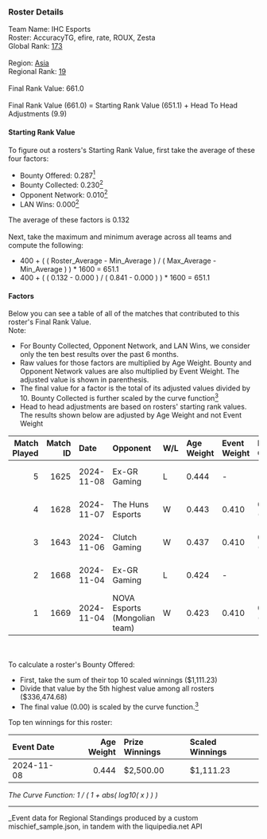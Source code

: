 ### Roster Details<br />
Team Name: IHC Esports<br />
Roster: AccuracyTG, efire, rate, ROUX, Zesta<br />
Global Rank: [173](../../standings_global_2025_03_01.md)<br />
<br />
Region: [Asia]( ../../standings_asia_2025_03_01.md)<br />
Regional Rank: [19]( ../../standings_asia_2025_03_01.md)<br />
<br />
Final Rank Value:  661.0<br />
<br />
Final Rank Value (661.0) = Starting Rank Value (651.1) + Head To Head Adjustments (9.9)<br />

#### Starting Rank Value<br />
To figure out a rosters's Starting Rank Value, first take the average of these four factors:<br />
- Bounty Offered: 0.287[<sup>1</sup>](#table2)
- Bounty Collected: 0.230[<sup>2</sup>](#table1)
- Opponent Network: 0.010[<sup>2</sup>](#table1)
- LAN Wins: 0.000[<sup>2</sup>](#table1)

The average of these factors is 0.132<br />
<br />
Next, take the maximum and minimum average across all teams and compute the following:<br />
- 400 + ( ( Roster_Average - Min_Average ) / ( Max_Average - Min_Average ) ) * 1600 = 651.1
- 400 + ( ( 0.132 - 0.000 ) / ( 0.841 - 0.000 ) ) * 1600 = 651.1


#### Factors<br />
Below you can see a table of all of the matches that contributed to this roster's Final Rank Value.<br />
Note:<br />

- For Bounty Collected, Opponent Network, and LAN Wins, we consider only the ten best results over the past 6 months.
- Raw values for those factors are multiplied by Age Weight. Bounty and Opponent Network values are also multiplied by Event Weight. The adjusted value is shown in parenthesis.
- The final value for a factor is the total of its adjusted values divided by 10. Bounty Collected is further scaled by the curve function[<sup>3</sup>](#curveFunction)
- Head to head adjustments are based on rosters' starting rank values. The results shown below are adjusted by Age Weight and not Event Weight
<span id="table1"></span><br />


| Match Played | Match ID | Date       | Opponent                      | W/L | Age Weight | Event Weight | Bounty Collected | Opponent Network | LAN Wins  | H2H Adj. | Roster                               |
| -: | -: | :- | :- | :- | :- | :- | :- | :- | :- | -: | :- |
|            5 |     1625 | 2024-11-08 | Ex-GR Gaming                  | L   | 0.444      | -            | -                | -                | -         |    -4.89 | AccuracyTG, efire, rate, ROUX, Zesta |
|            4 |     1628 | 2024-11-07 | The Huns Esports              | W   | 0.443      | 0.410        | 0.025 (0.004)    | 0.516 (0.094)    | 0 (0.000) |    12.13 | AccuracyTG, efire, rate, ROUX, Zesta |
|            3 |     1643 | 2024-11-06 | Clutch Gaming                 | W   | 0.437      | 0.410        | 0.000 (0.000)    | 0.056 (0.010)    | 0 (0.000) |     4.74 | AccuracyTG, efire, rate, ROUX, Zesta |
|            2 |     1668 | 2024-11-04 | Ex-GR Gaming                  | L   | 0.424      | -            | -                | -                | -         |    -4.70 | AccuracyTG, efire, rate, ROUX, Zesta |
|            1 |     1669 | 2024-11-04 | NOVA Esports (Mongolian team) | W   | 0.423      | 0.410        | 0.000 (0.000)    | 0.000 (0.000)    | 0 (0.000) |     2.61 | AccuracyTG, efire, rate, ROUX, Zesta |

<br />
<span id="table2"></span><br />
To calculate a roster's Bounty Offered:<br />

- First, take the sum of their top 10 scaled winnings ($1,111.23)
- Divide that value by the 5th highest value among all rosters ($336,474.68)
- The final value (0.00) is scaled by the curve function.[<sup>3</sup>](#curveFunction)

Top ten winnings for this roster:<br />

| Event Date | Age Weight | Prize Winnings | Scaled Winnings |
| :- | -: | :- | :- |
| 2024-11-08 |      0.444 | $2,500.00      | $1,111.23       |


<span id="curveFunction"></span>_The Curve Function: 1 / ( 1 + abs( log10( x ) ) )_<br />

---
_Event data for Regional Standings produced by a custom mischief_sample.json, in tandem with the liquipedia.net API<br />
